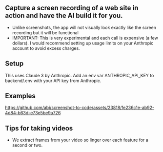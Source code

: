 
## Capture a screen recording of a web site in action and have the AI build it for you.

* Unlike screenshots, the app will not visually look exactly like the screen recording but it will be functional
* IMPORTANT: This is very experimental and each call is expensive (a few dollars). I would recommend setting up usage limits on your Anthropic account to avoid excess charges.

## Setup

This uses Claude 3 by Anthropic. Add an env var ANTHROPIC_API_KEY to backend/.env with your API key from Anthropic.


## Examples

https://github.com/abi/screenshot-to-code/assets/23818/fe236c1e-ab92-4d84-b63d-e73e5be9a726

## Tips for taking videos

* We extract frames from your video so linger over each feature for a second or two.

